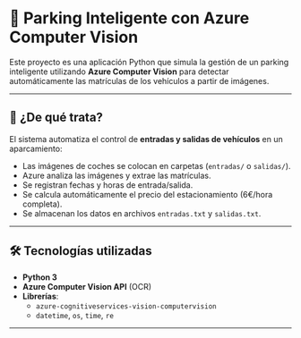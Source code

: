# 🚗 Parking Inteligente con Azure Computer Vision

Este proyecto es una aplicación Python que simula la gestión de un parking inteligente utilizando **Azure Computer Vision** para detectar automáticamente las matrículas de los vehículos a partir de imágenes.

---

## 📌 ¿De qué trata?

El sistema automatiza el control de **entradas y salidas de vehículos** en un aparcamiento:

- Las imágenes de coches se colocan en carpetas (`entradas/` o `salidas/`).
- Azure analiza las imágenes y extrae las matrículas.
- Se registran fechas y horas de entrada/salida.
- Se calcula automáticamente el precio del estacionamiento (6€/hora completa).
- Se almacenan los datos en archivos `entradas.txt` y `salidas.txt`.

---

## 🛠️ Tecnologías utilizadas

- **Python 3**
- **Azure Computer Vision API** (OCR)
- **Librerías**:
  - `azure-cognitiveservices-vision-computervision`
  - `datetime`, `os`, `time`, `re`

---


